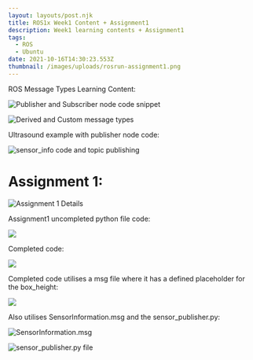 ```yaml
---
layout: layouts/post.njk
title: ROS1x Week1 Content + Assignment1
description: Week1 learning contents + Assignment1
tags:
  - ROS
  - Ubuntu
date: 2021-10-16T14:30:23.553Z
thumbnail: /images/uploads/rosrun-assignment1.png
---
```

ROS Message Types Learning Content:

![Publisher and Subscriber node code snippet](/images/uploads/ros-message-types1.png)

![Derived and Custom message types](/images/uploads/ros-message-types2.png)

Ultrasound example with publisher node code:

![sensor_info code and topic publishing](/images/uploads/sensorinformationpublishernodewithlog.png)

# **Assignment 1:**

![Assignment 1 Details](/images/uploads/assignment1-task.png)

Assignment1 uncompleted python file code:

![](/images/uploads/week1-assignment1-unchanged-code.png)

Completed code:

![](/images/uploads/week1-assignment1-code.png)

Completed code utilises a msg file where it has a defined placeholder for the box_height:

![](/images/uploads/boxheightinformationmsgassignment1.png)

Also utilises SensorInformation.msg and the sensor_publisher.py:

![SensorInformation.msg](/images/uploads/sensorinformationmsg.png)

![](/images/uploads/sensorpublisher.png "sensor_publisher.py file")